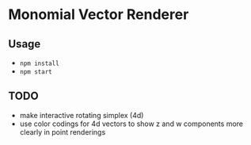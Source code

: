 # Monomial Vector Renderer


## Usage

* `npm install`
* `npm start`


## TODO

* make interactive rotating simplex (4d)
* use color codings for 4d vectors to show z and w components more clearly in point renderings
